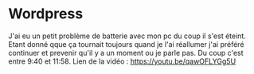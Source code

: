 # Wordpress
J'ai eu un petit problème de batterie avec mon pc du coup il s'est éteint. Etant donné qque ça tournait toujours quand je l'ai réallumer j'ai préféré continuer et prevenir qu'il y a un moment ou je parle pas. Du coup c'est entre 9:40 et 11:58.
Lien de la vidéo : https://youtu.be/qawOFLYGg5U 
